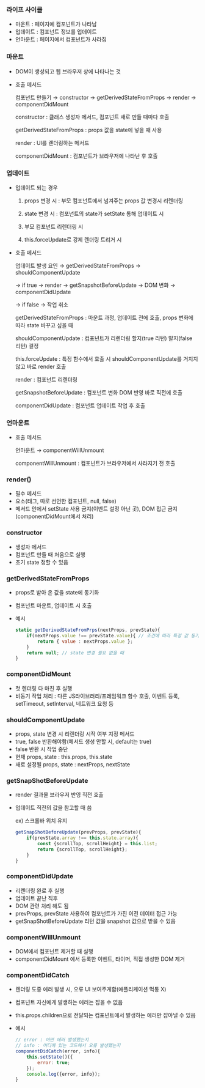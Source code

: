 ### 라이프 사이클

- 마운트 : 페이지에 컴포넌트가 나타남
- 업데이트 : 컴포넌트 정보를 업데이트
- 언마운트 : 페이지에서 컴포넌트가 사라짐

### 마운트

- DOM이 생성되고 웹 브라우저 상에 나타나는 것
- 호출 메서드

  컴포넌트 만들기 → constructor → getDerivedStateFromProps → render → componentDidMount

  constructor : 클래스 생성자 메서드, 컴포넌트 새로 만들 때마다 호출

  getDerivedStateFromProps : props 값을 state에 넣을 때 사용

  render : UI를 렌더링하는 메서드

  componentDidMount : 컴포넌트가 브라우저에 나타난 후 호출

### 업데이트

- 업데이트 되는 경우

    1) props 변경 시 : 부모 컴포넌트에서 넘겨주는 props 값 변경시 리렌더링

    2) state 변경 시 : 컴포넌트의 state가 setState 통해 업데이트 시

    3) 부모 컴포넌트 리렌더링 시

    4) this.forceUpdate로 강제 렌더링 트리거 시

- 호출 메서드

  업데이트 발생 요인 → getDerivedStateFromProps → shouldComponentUpdate

  → if true → render → getSnapshotBeforeUpdate → DOM 변화 → componentDidUpdate

  → if false → 작업 취소

  getDerivedStateFromProps : 마운트 과정, 업데이트 전에 호출, props 변화에 따라 state 바꾸고 싶을 때

  shouldComponentUpdate : 컴포넌트가 리렌더링 할지(true 리턴) 말지(false 리턴) 결정

  this.forceUpdate : 특정 함수에서 호출 시 shouldComponentUpdate를 거치지 않고 바로 render 호출

  render : 컴포넌트 리렌더링

  getSnapshotBeforeUpdate : 컴포넌트 변화 DOM 반영 바로 직전에 호출

  componentDidUpdate : 컴포넌트 업데이트 작업 후 호출

### 언마운트

- 호출 메서드

  언마운트 → componentWillUnmount

  componentWillUnmount : 컴포넌트가 브라우저에서 사라지기 전 호출

### render()

- 필수 메서드
- 요소(태그, 따로 선언한 컴포넌트, null, false)
- 메서드 안에서 setState 사용 금지(이벤트 설정 아닌 곳), DOM 접근 금지(componentDidMount에서 처리)

### constructor

- 생성자 메서드
- 컴포넌트 만들 때 처음으로 실행
- 초기 state 정할 수 있음

### getDerivedStateFromProps

- props로 받아 온 값을 state에 동기화
- 컴포넌트 마운트, 업데이트 시 호출
- 예시

    ```jsx
    static getDerivedStateFromPrps(nextProps, prevState){
    	if(nextProps.value !== prevState.value){ // 조건에 따라 특정 값 동기화
    		return { value : nextProps.value };
    	}
    	return null; // state 변경 필요 없을 때
    }
    ```

### componentDidMount

- 첫 렌더링 다 마친 후 실행
- 비동기 작업 처리 : 다른 JS라이브러리/프레임워크 함수 호출, 이벤트 등록, setTimeout, setInterval, 네트워크 요청 등

### shouldComponentUpdate

- props, state 변경 시 리렌더링 시작 여부 지정 메서드
- true, false 반환해야함(메서드 생성 안할 시, default는 true)
- false 반환 시 작업 중단
- 현재 props, state : this.props, this.state
- 새로 설정될 props, state : nextProps, nextState

### getSnapShotBeforeUpdate

- render 결과물 브라우저 반영 직전 호출
- 업데이트 직전의 값을 참고할 때 씀

  ex) 스크롤바 위치 유지

    ```jsx
    getSnapShotBeforeUpdate(prevProps, prevState){
    	if(prevState.array !== this.state.array){
    		const {scrollTop, scrollHeight} = this.list;
    		return {scrollTop, scrollHeight};
    	}
    }
    ```

### componentDidUpdate

- 리렌더링 완료 후 실행
- 업데이트 끝난 직후
- DOM 관련 처리 해도 됨
- prevProps, prevState 사용하여 컴포넌트가 가진 이전 데이터 접근 가능
- getSnapShotBeforeUpdate 리턴 값을 snapshot 값으로 받을 수 있음

### componentWillUnmount

- DOM에서 컴포넌트 제거할 때 실행
- componentDidMount 에서 등록한 이벤트, 타이머, 직접 생성한 DOM 제거

### componentDidCatch

- 렌더링 도중 에러 발생 시, 오류 UI 보여주게함(애플리케이션 먹통 X)
- 컴포넌트 자신에게 발생하는 에러는 잡을 수 없음
- this.props.children으로 전달되는 컴포넌트에서 발생하는 에러만 잡아낼 수 있음
- 예시

    ```jsx
    // error : 어떤 에러 발생했는지
    // info : 어디에 있는 코드에서 오류 발생했는지
    componentDidCatch(error, info){
    	this.setState()({
    		error: true;
    	});
    	console.log({error, info});
    }
    ```